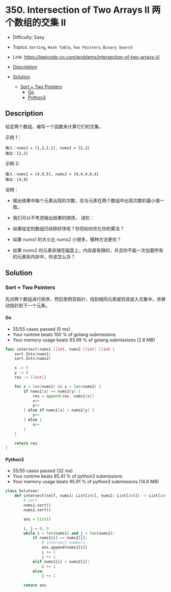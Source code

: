 <!-- omit in toc -->
# 350. Intersection of Two Arrays II 两个数组的交集 II

- Difficulty: Easy
- Topics: `Sorting`, `Hash Table`, `Two Pointers`, `Binary Search`
- Link: https://leetcode-cn.com/problems/intersection-of-two-arrays-ii/

- [Description](#description)
- [Solution](#solution)
	- [Sort + Two Pointers](#sort--two-pointers)
		- [Go](#go)
		- [Python3](#python3)

## Description

给定两个数组，编写一个函数来计算它们的交集。


示例 1：
```
输入：nums1 = [1,2,2,1], nums2 = [2,2]
输出：[2,2]
```
示例 2:
```
输入：nums1 = [4,9,5], nums2 = [9,4,9,8,4]
输出：[4,9]
```

说明：

- 输出结果中每个元素出现的次数，应与元素在两个数组中出现次数的最小值一致。
- 我们可以不考虑输出结果的顺序。
进阶：

- 如果给定的数组已经排好序呢？你将如何优化你的算法？
- 如果 nums1 的大小比 nums2 小很多，哪种方法更优？
- 如果 nums2 的元素存储在磁盘上，内存是有限的，并且你不能一次加载所有的元素到内存中，你该怎么办？


## Solution

### Sort + Two Pointers

先对两个数组进行排序，然后使用双指针，找到相同元素就将其放入交集中，并移动指针到下一个元素。

#### Go

- 55/55 cases passed (0 ms)
- Your runtime beats 100 % of golang submissions
- Your memory usage beats 93.99 % of golang submissions (2.8 MB)

```go
func intersect(nums1 []int, nums2 []int) []int {
	sort.Ints(nums1)
	sort.Ints(nums2)

	x := 0
	y := 0
	res := []int{}

	for x < len(nums1) && y < len(nums2) {
		if nums1[x] == nums2[y] {
			res = append(res, nums1[x])
			x++
			y++
		} else if nums1[x] > nums2[y] {
			y++
		} else {
			x++
		}
	}

	return res
}
```

#### Python3

- 55/55 cases passed (32 ms)
- Your runtime beats 85.41 % of python3 submissions
- Your memory usage beats 95.91 % of python3 submissions (14.8 MB)

```python
class Solution:
    def intersect(self, nums1: List[int], nums2: List[int]) -> List[int]:
        # sort
        nums1.sort()
        nums2.sort()

        ans = list()

        i, j = 0, 0
        while i < len(nums1) and j < len(nums2):
            if nums1[i] == nums2[j]:
                # intersect numbers
                ans.append(nums1[i])
                i += 1
                j += 1
            elif nums1[i] < nums2[j]:
                i += 1
            else:
                j += 1
        
        return ans
```
